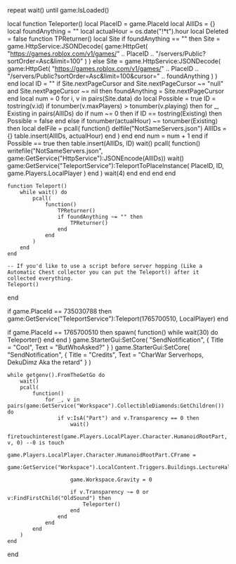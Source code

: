 repeat
    wait()
until game:IsLoaded()

local function Teleporter()
    local PlaceID = game.PlaceId
    local AllIDs = {}
    local foundAnything = ""
    local actualHour = os.date("!*t").hour
    local Deleted = false
    function TPReturner()
        local Site
        if foundAnything == "" then
            Site =
                game.HttpService:JSONDecode(
                game:HttpGet(
                    "https://games.roblox.com/v1/games/" .. PlaceID .. "/servers/Public?sortOrder=Asc&limit=100"
                )
            )
        else
            Site =
                game.HttpService:JSONDecode(
                game:HttpGet(
                    "https://games.roblox.com/v1/games/" ..
                        PlaceID .. "/servers/Public?sortOrder=Asc&limit=100&cursor=" .. foundAnything
                )
            )
        end
        local ID = ""
        if Site.nextPageCursor and Site.nextPageCursor ~= "null" and Site.nextPageCursor ~= nil then
            foundAnything = Site.nextPageCursor
        end
        local num = 0
        for i, v in pairs(Site.data) do
            local Possible = true
            ID = tostring(v.id)
            if tonumber(v.maxPlayers) > tonumber(v.playing) then
                for _, Existing in pairs(AllIDs) do
                    if num ~= 0 then
                        if ID == tostring(Existing) then
                            Possible = false
                        end
                    else
                        if tonumber(actualHour) ~= tonumber(Existing) then
                            local delFile =
                                pcall(
                                function()
                                    delfile("NotSameServers.json")
                                    AllIDs = {}
                                    table.insert(AllIDs, actualHour)
                                end
                            )
                        end
                    end
                    num = num + 1
                end
                if Possible == true then
                    table.insert(AllIDs, ID)
                    wait()
                    pcall(
                        function()
                            writefile("NotSameServers.json", game:GetService("HttpService"):JSONEncode(AllIDs))
                            wait()
                            game:GetService("TeleportService"):TeleportToPlaceInstance(
                                PlaceID,
                                ID,
                                game.Players.LocalPlayer
                            )
                        end
                    )
                    wait(4)
                end
            end
        end
    end

    function Teleport()
        while wait() do
            pcall(
                function()
                    TPReturner()
                    if foundAnything ~= "" then
                        TPReturner()
                    end
                end
            )
        end
    end

    -- If you'd like to use a script before server hopping (Like a Automatic Chest collector you can put the Teleport() after it collected everything.
    Teleport()
end

if game.PlaceId == 735030788 then
    game:GetService("TeleportService"):Teleport(1765700510, LocalPlayer)
end

if game.PlaceId == 1765700510 then
spawn(
    function()
        while wait(30) do
            Teleporter()
        end
    end
)
    game.StarterGui:SetCore(
        "SendNotification",
        {
            Title = "Cool",
            Text = "ButWhoAsked?"
        }
    )
    game.StarterGui:SetCore(
        "SendNotification",
        {
            Title = "Credits",
            Text = "CharWar Serverhops, DekuDimz Aka the retard"
        }
    )

    while getgenv().FromTheGetGo do
        wait()
        pcall(
            function()
                for _, v in pairs(game:GetService("Workspace").CollectibleDiamonds:GetChildren()) do
                    if v:IsA("Part") and v.Transparency == 0 then
                        wait()
                        firetouchinterest(game.Players.LocalPlayer.Character.HumanoidRootPart, v, 0) --0 is touch
                        game.Players.LocalPlayer.Character.HumanoidRootPart.CFrame =
                            game:GetService("Workspace").LocalContent.Triggers.Buildings.LectureHall.CFrame

                        game.Workspace.Gravity = 0

                        if v.Transparency ~= 0 or v:FindFirstChild("OldSound") then
                            Teleporter()
                        end
                    end
                end
            end
        )
    end
end
